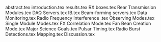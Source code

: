 abstract.tex
introduction.tex
results.tex
RX boxes.tex
Rear Transmission Modules.tex
DAQ Servers.tex
IB.tex
Beam-forming servers.tex
Data Monitoring.tex
Radio Frequency Interference .tex
Observing Modes.tex
Single Module Modes.tex
FX Correlation Mode.tex
Fan Bean Creation Mode.tex
Major Science Goals.tex
Pulsar Timing.tex
Radio Burst Detections.tex
Mapping.tex
Discussion.tex
